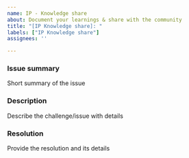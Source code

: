 ```yaml
---
name: IP - Knowledge share
about: Document your learnings & share with the community
title: "[IP Knowledge share]: "
labels: ["IP Knowledge share"]
assignees: ''

---
```


<!---
Please review guidance in the wiki https://github.com/abhinabsarkar/Containerapps-Bicep-GithubActions/wiki/IP---Knowledge-share
--->

### Issue summary
Short summary of the issue

### Description
Describe the challenge/issue with details

### Resolution
Provide the resolution and its details
